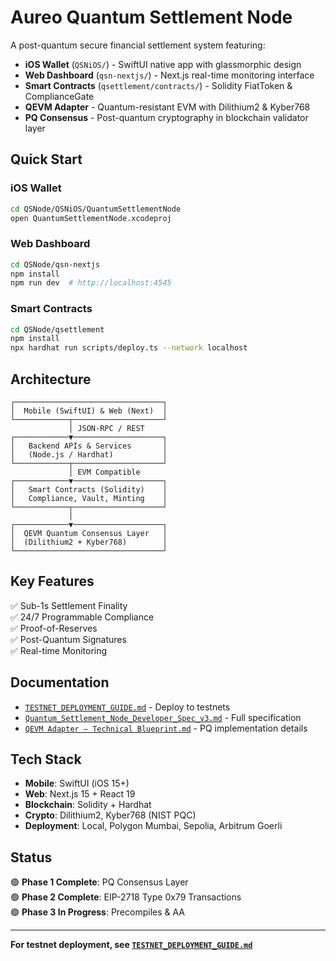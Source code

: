 # Aureo Quantum Settlement Node

A post-quantum secure financial settlement system featuring:

- **iOS Wallet** (`QSNiOS/`) - SwiftUI native app with glassmorphic design
- **Web Dashboard** (`qsn-nextjs/`) - Next.js real-time monitoring interface
- **Smart Contracts** (`qsettlement/contracts/`) - Solidity FiatToken & ComplianceGate
- **QEVM Adapter** - Quantum-resistant EVM with Dilithium2 & Kyber768
- **PQ Consensus** - Post-quantum cryptography in blockchain validator layer

## Quick Start

### iOS Wallet
```bash
cd QSNode/QSNiOS/QuantumSettlementNode
open QuantumSettlementNode.xcodeproj
```

### Web Dashboard
```bash
cd QSNode/qsn-nextjs
npm install
npm run dev  # http://localhost:4545
```

### Smart Contracts
```bash
cd QSNode/qsettlement
npm install
npx hardhat run scripts/deploy.ts --network localhost
```

## Architecture

```
┌─────────────────────────────────┐
│  Mobile (SwiftUI) & Web (Next)  │
└────────────┬────────────────────┘
             │ JSON-RPC / REST
┌────────────▼────────────────────┐
│   Backend APIs & Services       │
│   (Node.js / Hardhat)           │
└────────────┬────────────────────┘
             │ EVM Compatible
┌────────────▼────────────────────┐
│   Smart Contracts (Solidity)    │
│   Compliance, Vault, Minting    │
└────────────┬────────────────────┘
             │
┌────────────▼────────────────────┐
│  QEVM Quantum Consensus Layer   │
│  (Dilithium2 + Kyber768)        │
└─────────────────────────────────┘
```

## Key Features

✅ Sub-1s Settlement Finality  
✅ 24/7 Programmable Compliance  
✅ Proof-of-Reserves  
✅ Post-Quantum Signatures  
✅ Real-time Monitoring  

## Documentation

- [`TESTNET_DEPLOYMENT_GUIDE.md`](QSNode/TESTNET_DEPLOYMENT_GUIDE.md) - Deploy to testnets
- [`Quantum_Settlement_Node_Developer_Spec_v3.md`](QSNode/Quantum_Settlement_Node_Developer_Spec_v3.md) - Full specification
- [`QEVM Adapter — Technical Blueprint.md`](QSNode/QEVM%20Adapter%20—%20Technical%20Blueprint.md) - PQ implementation details

## Tech Stack

- **Mobile**: SwiftUI (iOS 15+)
- **Web**: Next.js 15 + React 19  
- **Blockchain**: Solidity + Hardhat  
- **Crypto**: Dilithium2, Kyber768 (NIST PQC)  
- **Deployment**: Local, Polygon Mumbai, Sepolia, Arbitrum Goerli

## Status

🟢 **Phase 1 Complete**: PQ Consensus Layer  
🟢 **Phase 2 Complete**: EIP-2718 Type 0x79 Transactions  
🟢 **Phase 3 In Progress**: Precompiles & AA  

---

**For testnet deployment, see [`TESTNET_DEPLOYMENT_GUIDE.md`](QSNode/TESTNET_DEPLOYMENT_GUIDE.md)**
